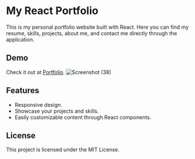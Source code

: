 # My React Portfolio

This is my personal portfolio website built with React.
Here you can find my resume, skills, projects, about me, and contact me directly through the application.

## Demo

Check it out at [Portfolio](https://latrellpage.github.io/React-Portfolio-1/#/).
![Screenshot (38)](https://github.com/LatrellPage/React-Portfolio-1/assets/127454292/e9cff163-e99a-457a-bbd4-bd23c678a6ee)


## Features

- Responsive design.
- Showcase your projects and skills.
- Easily customizable content through React components.



## License

This project is licensed under the MIT License.

